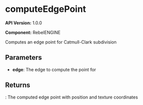 # computeEdgePoint

**API Version:** 1.0.0

**Component:** RebelENGINE

Computes an edge point for Catmull-Clark subdivision

## Parameters

- **edge**: The edge to compute the point for

## Returns

: The computed edge point with position and texture coordinates


